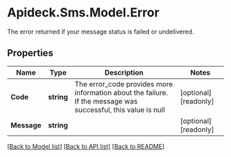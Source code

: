 # Apideck.Sms.Model.Error
The error returned if your message status is failed or undelivered.

## Properties

Name | Type | Description | Notes
------------ | ------------- | ------------- | -------------
**Code** | **string** | The error_code provides more information about the failure. If the message was successful, this value is null | [optional] [readonly] 
**Message** | **string** |  | [optional] [readonly] 

[[Back to Model list]](../README.md#documentation-for-models) [[Back to API list]](../README.md#documentation-for-api-endpoints) [[Back to README]](../README.md)

